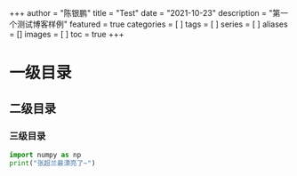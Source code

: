 +++
author = "陈银鹏"
title = "Test"
date = "2021-10-23"
description = "第一个测试博客样例"
featured = true
categories = [
]
tags = [
]
series = [
]
aliases = []
images = [
]
toc = true
+++

# 一级目录

## 二级目录

### 三级目录


```python
import numpy as np
print("张超兰最漂亮了~")
```

